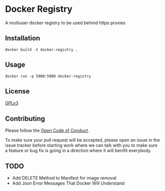 Docker Registry
============

A multiuser docker registry to be used behind https proxies

Installation
------------
```
docker build -t docker-registry .
```

Usage
-----
```
docker run -p 5000:5000 docker-registry
```

License
-------
[GPLv3][gpl3.0]

[gpl3.0]: https://www.gnu.org/licenses/gpl-3.0.txt

Contributing
------------
Please follow the [Open Code of Conduct][code-of-conduct].

[code-of-conduct]: http://todogroup.org/opencodeofconduct

To make sure your pull request will be accepted, please open an issue in the issue tracker before starting work where we can talk with you to make sure a feature or bug fix is going in a direction where it will benifit everybody.

TODO
----
- Add DELETE Method to Manifest for image removal
- Add Json Error Messages That Docker Will Understand
